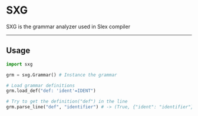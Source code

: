 # SXG
SXG is the grammar analyzer used in Slex compiler

---
## Usage

```python
import sxg

grm = sxg.Grammar() # Instance the grammar

# Load grammar definitions
grm.load_def("def: 'ident'=IDENT")

# Try to get the definition("def") in the line
grm.parse_line("def", "identifier") # -> (True, {"ident": "identifier"})
```
